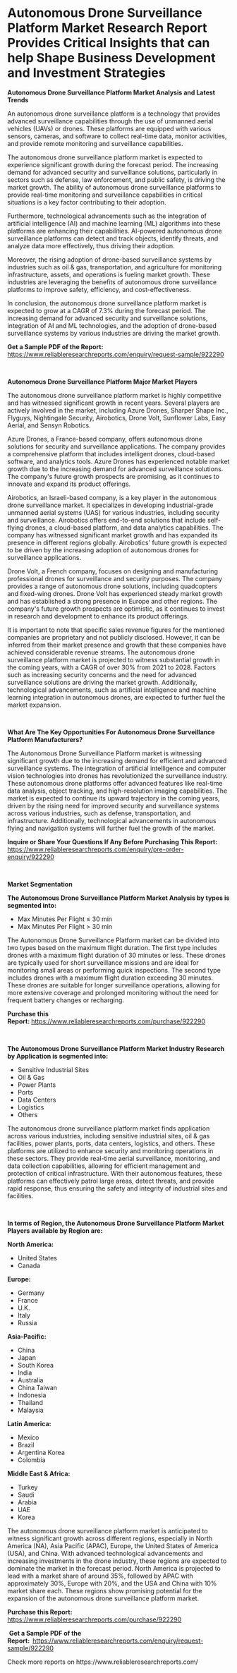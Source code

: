 <p><h1>Autonomous Drone Surveillance Platform Market Research Report Provides Critical Insights that can help Shape Business Development and Investment Strategies</h1></p><p><strong>Autonomous Drone Surveillance Platform Market Analysis and Latest Trends</strong></p>
<p><p>An autonomous drone surveillance platform is a technology that provides advanced surveillance capabilities through the use of unmanned aerial vehicles (UAVs) or drones. These platforms are equipped with various sensors, cameras, and software to collect real-time data, monitor activities, and provide remote monitoring and surveillance capabilities.</p><p>The autonomous drone surveillance platform market is expected to experience significant growth during the forecast period. The increasing demand for advanced security and surveillance solutions, particularly in sectors such as defense, law enforcement, and public safety, is driving the market growth. The ability of autonomous drone surveillance platforms to provide real-time monitoring and surveillance capabilities in critical situations is a key factor contributing to their adoption.</p><p>Furthermore, technological advancements such as the integration of artificial intelligence (AI) and machine learning (ML) algorithms into these platforms are enhancing their capabilities. AI-powered autonomous drone surveillance platforms can detect and track objects, identify threats, and analyze data more effectively, thus driving their adoption.</p><p>Moreover, the rising adoption of drone-based surveillance systems by industries such as oil & gas, transportation, and agriculture for monitoring infrastructure, assets, and operations is fueling market growth. These industries are leveraging the benefits of autonomous drone surveillance platforms to improve safety, efficiency, and cost-effectiveness.</p><p>In conclusion, the autonomous drone surveillance platform market is expected to grow at a CAGR of 7.3% during the forecast period. The increasing demand for advanced security and surveillance solutions, integration of AI and ML technologies, and the adoption of drone-based surveillance systems by various industries are driving the market growth.</p></p>
<p><strong>Get a Sample PDF of the Report:&nbsp;</strong> <a href="https://www.reliableresearchreports.com/enquiry/request-sample/922290">https://www.reliableresearchreports.com/enquiry/request-sample/922290</a></p>
<p>&nbsp;</p>
<p><strong>Autonomous Drone Surveillance Platform Major Market Players</strong></p>
<p><p>The autonomous drone surveillance platform market is highly competitive and has witnessed significant growth in recent years. Several players are actively involved in the market, including Azure Drones, Sharper Shape Inc., Flyguys, Nightingale Security, Airobotics, Drone Volt, Sunflower Labs, Easy Aerial, and Sensyn Robotics.</p><p>Azure Drones, a France-based company, offers autonomous drone solutions for security and surveillance applications. The company provides a comprehensive platform that includes intelligent drones, cloud-based software, and analytics tools. Azure Drones has experienced notable market growth due to the increasing demand for advanced surveillance solutions. The company's future growth prospects are promising, as it continues to innovate and expand its product offerings.</p><p>Airobotics, an Israeli-based company, is a key player in the autonomous drone surveillance market. It specializes in developing industrial-grade unmanned aerial systems (UAS) for various industries, including security and surveillance. Airobotics offers end-to-end solutions that include self-flying drones, a cloud-based platform, and data analytics capabilities. The company has witnessed significant market growth and has expanded its presence in different regions globally. Airobotics' future growth is expected to be driven by the increasing adoption of autonomous drones for surveillance applications.</p><p>Drone Volt, a French company, focuses on designing and manufacturing professional drones for surveillance and security purposes. The company provides a range of autonomous drone solutions, including quadcopters and fixed-wing drones. Drone Volt has experienced steady market growth and has established a strong presence in Europe and other regions. The company's future growth prospects are optimistic, as it continues to invest in research and development to enhance its product offerings.</p><p>It is important to note that specific sales revenue figures for the mentioned companies are proprietary and not publicly disclosed. However, it can be inferred from their market presence and growth that these companies have achieved considerable revenue streams. The autonomous drone surveillance platform market is projected to witness substantial growth in the coming years, with a CAGR of over 30% from 2021 to 2028. Factors such as increasing security concerns and the need for advanced surveillance solutions are driving the market growth. Additionally, technological advancements, such as artificial intelligence and machine learning integration in autonomous drones, are expected to further fuel the market expansion.</p></p>
<p>&nbsp;</p>
<p><strong>What Are The Key Opportunities For Autonomous Drone Surveillance Platform Manufacturers?</strong></p>
<p><p>The Autonomous Drone Surveillance Platform market is witnessing significant growth due to the increasing demand for efficient and advanced surveillance systems. The integration of artificial intelligence and computer vision technologies into drones has revolutionized the surveillance industry. These autonomous drone platforms offer advanced features like real-time data analysis, object tracking, and high-resolution imaging capabilities. The market is expected to continue its upward trajectory in the coming years, driven by the rising need for improved security and surveillance systems across various industries, such as defense, transportation, and infrastructure. Additionally, technological advancements in autonomous flying and navigation systems will further fuel the growth of the market.</p></p>
<p><strong>Inquire or Share Your Questions If Any Before Purchasing This Report:</strong> <a href="https://www.reliableresearchreports.com/enquiry/pre-order-enquiry/922290">https://www.reliableresearchreports.com/enquiry/pre-order-enquiry/922290</a></p>
<p>&nbsp;</p>
<p><strong>Market Segmentation</strong></p>
<p><strong>The Autonomous Drone Surveillance Platform Market Analysis by types is segmented into:</strong></p>
<p><ul><li>Max Minutes Per Flight ≤ 30 min</li><li>Max Minutes Per Flight > 30 min</li></ul></p>
<p><p>The Autonomous Drone Surveillance Platform market can be divided into two types based on the maximum flight duration. The first type includes drones with a maximum flight duration of 30 minutes or less. These drones are typically used for short surveillance missions and are ideal for monitoring small areas or performing quick inspections. The second type includes drones with a maximum flight duration exceeding 30 minutes. These drones are suitable for longer surveillance operations, allowing for more extensive coverage and prolonged monitoring without the need for frequent battery changes or recharging.</p></p>
<p><strong>Purchase this Report:&nbsp;</strong><a href="https://www.reliableresearchreports.com/purchase/922290">https://www.reliableresearchreports.com/purchase/922290</a></p>
<p>&nbsp;</p>
<p><strong>The Autonomous Drone Surveillance Platform Market Industry Research by Application is segmented into:</strong></p>
<p><ul><li>Sensitive Industrial Sites</li><li>Oil & Gas</li><li>Power Plants</li><li>Ports</li><li>Data Centers</li><li>Logistics</li><li>Others</li></ul></p>
<p><p>The autonomous drone surveillance platform market finds application across various industries, including sensitive industrial sites, oil & gas facilities, power plants, ports, data centers, logistics, and others. These platforms are utilized to enhance security and monitoring operations in these sectors. They provide real-time aerial surveillance, monitoring, and data collection capabilities, allowing for efficient management and protection of critical infrastructure. With their autonomous features, these platforms can effectively patrol large areas, detect threats, and provide rapid response, thus ensuring the safety and integrity of industrial sites and facilities.</p></p>
<p>&nbsp;</p>
<p><strong>In terms of Region, the Autonomous Drone Surveillance Platform Market Players available by Region are:</strong></p>
<p>
    <p> <strong> North America: </strong>
        <ul>
            <li>United States</li>
            <li>Canada</li>
        </ul>
        </p> 
    <p> <strong> Europe: </strong>
        <ul>
            <li>Germany</li>
            <li>France</li>
            <li>U.K.</li>
            <li>Italy</li>
            <li>Russia</li>
        </ul>
        </p> 
    <p> <strong> Asia-Pacific: </strong>
        <ul>
            <li>China</li>
            <li>Japan</li>
            <li>South Korea</li>
            <li>India</li>
            <li>Australia</li>
            <li>China Taiwan</li>
            <li>Indonesia</li>
            <li>Thailand</li>
            <li>Malaysia</li>
        </ul>
        </p> 
    <p> <strong> Latin America: </strong>
        <ul>
            <li>Mexico</li>
            <li>Brazil</li>
            <li>Argentina Korea</li>
            <li>Colombia</li>
        </ul>
        </p> 
    <p> <strong> Middle East & Africa: </strong>
        <ul>
            <li>Turkey</li>
            <li>Saudi</li>
            <li>Arabia</li>
            <li>UAE</li>
            <li>Korea</li>
        </ul>
    </p>
    </p>
<p><p>The autonomous drone surveillance platform market is anticipated to witness significant growth across different regions, especially in North America (NA), Asia Pacific (APAC), Europe, the United States of America (USA), and China. With advanced technological advancements and increasing investments in the drone industry, these regions are expected to dominate the market in the forecast period. North America is projected to lead with a market share of around 35%, followed by APAC with approximately 30%, Europe with 20%, and the USA and China with 10% market share each. These regions show promising potential for the expansion of the autonomous drone surveillance platform market.</p></p>
<p><strong>Purchase this Report: </strong><a href="https://www.reliableresearchreports.com/purchase/922290">https://www.reliableresearchreports.com/purchase/922290</a></p>
<p>&nbsp;<strong>Get a Sample PDF of the Report:&nbsp;&nbsp;</strong><a href="https://www.reliableresearchreports.com/enquiry/request-sample/922290">https://www.reliableresearchreports.com/enquiry/request-sample/922290</a></p>
<p><strong></strong></p>
<p>Check more reports on https://www.reliableresearchreports.com/</p>